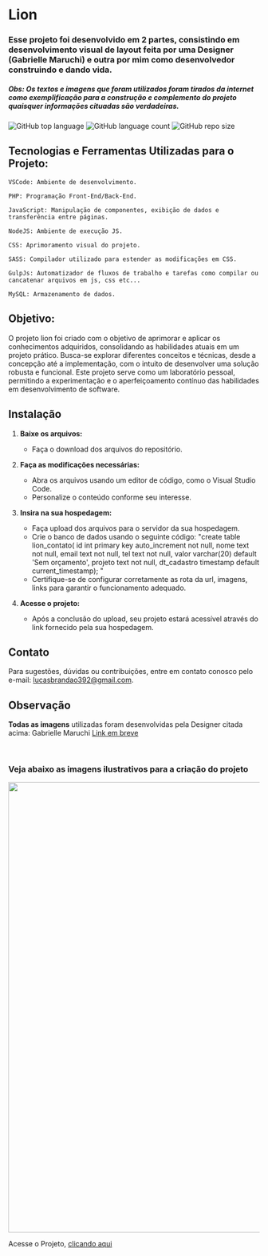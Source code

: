 # Lion

### Esse projeto foi desenvolvido em 2 partes, consistindo em desenvolvimento visual de layout feita por uma Designer (Gabrielle Maruchi) e outra por mim como desenvolvedor construindo e dando vida.

##### Obs: Os textos e imagens que foram utilizados foram tirados da internet como exemplificação para a construção e complemento do projeto quaisquer informações cituadas são verdadeiras. 

![GitHub top language](https://img.shields.io/github/languages/top/BrandsDeveloper/Lion) ![GitHub language count](https://img.shields.io/github/languages/count/BrandsDeveloper/Lion) ![GitHub repo size](https://img.shields.io/github/repo-size/BrandsDeveloper/Lion)


## Tecnologias e Ferramentas Utilizadas para o Projeto:
```
VSCode: Ambiente de desenvolvimento.
```
```
PHP: Programação Front-End/Back-End.
```
```
JavaScript: Manipulação de componentes, exibição de dados e transferência entre páginas.
```
```
NodeJS: Ambiente de execução JS.
```
```
CSS: Aprimoramento visual do projeto.
```
```
SASS: Compilador utilizado para estender as modificações em CSS.
```
```
GulpJs: Automatizador de fluxos de trabalho e tarefas como compilar ou cancatenar arquivos em js, css etc...
```
```
MySQL: Armazenamento de dados.
```


## Objetivo:

O projeto lion foi criado com o objetivo de aprimorar e aplicar os conhecimentos adquiridos, consolidando as habilidades atuais em um projeto prático. Busca-se explorar diferentes conceitos e técnicas, desde a concepção até a implementação, com o intuito de desenvolver uma solução robusta e funcional. Este projeto serve como um laboratório pessoal, permitindo a experimentação e o aperfeiçoamento contínuo das habilidades em desenvolvimento de software.

## Instalação

1. **Baixe os arquivos:**
    - Faça o download dos arquivos do repositório.

3. **Faça as modificações necessárias:**
   - Abra os arquivos usando um editor de código, como o Visual Studio Code.
   - Personalize o conteúdo conforme seu interesse.

3. **Insira na sua hospedagem:**
   - Faça upload dos arquivos para o servidor da sua hospedagem.
   - Crie o banco de dados usando o seguinte código: "create table lion_contato(	id int primary key auto_increment not null, nome text not null, email text not null, tel text not null, valor varchar(20) default 'Sem orçamento', projeto text not null, dt_cadastro timestamp default current_timestamp); "
   - Certifique-se de configurar corretamente as rota da url, imagens, links para garantir o funcionamento adequado.

4. **Acesse o projeto:**
   - Após a conclusão do upload, seu projeto estará acessível através do link fornecido pela sua hospedagem.


## Contato

Para sugestões, dúvidas ou contribuições, entre em contato conosco pelo e-mail: lucasbrandao392@gmail.com.

## Observação

**Todas as imagens** utilizadas foram desenvolvidas pela Designer citada acima: Gabrielle Maruchi [Link em breve]()

<br>

### Veja abaixo as imagens ilustrativos para a criação do projeto

<img alt="" src="https://brandsdev.com.br/projetos/img/portfolio/lion.png" width="900">

Acesse o Projeto, <a href="https://brandsdev.com.br/projetos/lion/" target="_blank">clicando aqui</a>

